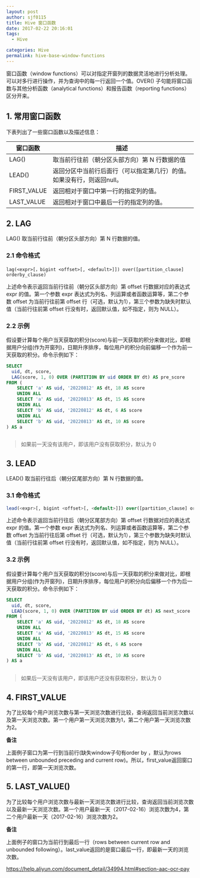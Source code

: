 ```yaml
---
layout: post
author: sjf0115
title: Hive 窗口函数
date: 2017-02-22 20:16:01
tags:
  - Hive

categories: Hive
permalink: hive-base-window-functions
---
```


窗口函数（window functions）可以对指定开窗列的数据灵活地进行分析处理。可以对多行进行操作，并为查询中的每一行返回一个值。OVER() 子句能将窗口函数与其他分析函数（analytical functions）和报告函数（reporting functions）区分开来。

## 1. 常用窗口函数

下表列出了一些窗口函数以及描述信息：

窗口函数 | 描述
---|---
LAG() | 取当前行往前（朝分区头部方向）第 N 行数据的值
LEAD() | 返回分区中当前行后面行（可以指定第几行）的值。 如果没有行，则返回null。
FIRST_VALUE | 返回相对于窗口中第一行的指定列的值。
LAST_VALUE | 返回相对于窗口中最后一行的指定列的值。

## 2. LAG

LAG() 取当前行往前（朝分区头部方向）第 N 行数据的值。

### 2.1 命令格式
```
lag(<expr>[，bigint <offset>[, <default>]]) over([partition_clause] orderby_clause)
```
上述命令表示返回当前行往前（朝分区头部方向）第 offset 行数据对应的表达式 expr 的值。第一个参数 expr 表达式为列名、列运算或者函数运算等，第二个参数 offset 为当前行往前第 offset 行（可选，默认为1），第三个参数为缺失时默认值（当前行往前第 offset 行没有时，返回默认值，如不指定，则为 NULL）。

### 2.2 示例

假设要计算每个用户当天获取的积分(score)与前一天获取的积分来做对比，即根据用户分组(作为开窗列)，日期升序排序，每位用户的积分向前偏移一个作为前一天获取的积分。命令示例如下：
```sql
SELECT
  uid, dt, score,
  LAG(score, 1, 0) OVER (PARTITION BY uid ORDER BY dt) AS pre_score
FROM (
    SELECT 'a' AS uid, '20220812' AS dt, 18 AS score
    UNION ALL
    SELECT 'a' AS uid, '20220813' AS dt, 15 AS score
    UNION ALL
    SELECT 'b' AS uid, '20220812' AS dt, 6 AS score
    UNION ALL
    SELECT 'b' AS uid, '20220813' AS dt, 10 AS score
) AS a
```

![]()

> 如果前一天没有该用户，即该用户没有获取积分，默认为 0



## 3. LEAD

LEAD() 取当前行往后（朝分区尾部方向）第 N 行数据的值。

### 3.1 命令格式

```sql
lead(<expr>[, bigint <offset>[, <default>]]) over([partition_clause] orderby_clause)
```
上述命令表示返回当前行往后（朝分区尾部方向）第 offset 行数据对应的表达式 expr 的值。第一个参数 expr 表达式为列名、列运算或者函数运算等，第二个参数 offset 为当前行往后第 offset 行（可选，默认为1），第三个参数为缺失时默认值（当前行往前第 offset 行没有时，返回默认值，如不指定，则为 NULL）。

### 3.2 示例

假设要计算每个用户当天获取的积分(score)与后一天获取的积分来做对比，即根据用户分组(作为开窗列)，日期升序排序，每位用户的积分向后偏移一个作为后一天获取的积分。命令示例如下：
```sql
SELECT
  uid, dt, score,
  LEAD(score, 1, 0) OVER (PARTITION BY uid ORDER BY dt) AS next_score
FROM (
    SELECT 'a' AS uid, '20220812' AS dt, 18 AS score
    UNION ALL
    SELECT 'a' AS uid, '20220813' AS dt, 15 AS score
    UNION ALL
    SELECT 'b' AS uid, '20220812' AS dt, 6 AS score
    UNION ALL
    SELECT 'b' AS uid, '20220813' AS dt, 10 AS score
) AS a
```

![]()

> 如果后一天没有该用户，即该用户还没有获取积分，默认为 0

## 4. FIRST_VALUE

为了比较每个用户浏览次数与第一天浏览次数进行比较，查询返回当前浏览次数以及第一天浏览次数。第一个用户第一天浏览次数为1，第二个用户第一天浏览次数为2。

**备注**

上面例子窗口为第一行到当前行(缺失window子句有order by ，默认为rows between unbounded preceding and current row)。所以，first_value返回窗口的第一行，即第一天浏览次数。

## 5. LAST_VALUE()

为了比较每个用户浏览次数与最新一天浏览次数进行比较，查询返回当前浏览次数以及最新一天浏览次数。第一个用户最新一天（2017-02-16）浏览次数为4，第二个用户最新一天（2017-02-16）浏览次数为2。


**备注**

上面例子的窗口为当前行到最后一行（rows between current row and unbounded following）。last_value返回的是窗口最后一行，即最新一天的浏览次数。


https://help.aliyun.com/document_detail/34994.html#section-aac-ocr-pay
